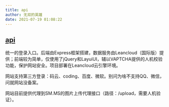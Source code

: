 ```yaml
---
title: api
author: 无双的英雄
date: 2021-07-19 01:08:22
---
```

## [api](http://api.peerless.vip/)

统一的登录入口。后端由Express框架搭建，数据服务由Leancloud（国际版）提供；前端较为简单，仅使用了jQuery和LayuiUI，辅以VAPTCHA提供的人机校验功能，保护网站安全。项目部署在Leancloud云引擎环境。

网站支持第三方登录：码云、coding、百度、微软。别问为啥不支持QQ、微信，问就网站没备案。

网站目前提供代理到SM.MS的图片上传代理接口（路径：/upload，需要人机验证）。

